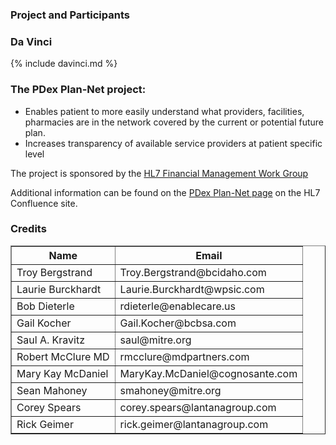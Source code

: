### Project and Participants

### Da Vinci
{% include davinci.md %}

### The PDex Plan-Net project:

* Enables patient to more easily understand what providers, facilities, pharmacies are in the network covered by the current or potential future plan. 
* Increases transparency of available service providers at patient specific level

The project is sponsored by the [HL7 Financial Management Work Group](https://confluence.hl7.org/display/FM)

Additional information can be found on the [PDex Plan-Net page](https://confluence.hl7.org/pages/viewpage.action?pageId=116462616) on the HL7 Confluence site.

### Credits

<table border="1" style="width:100%">
  <tr>
    <th>Name</th>
    <th>Email</th>
  </tr>

 <tr>
  <td>Troy Bergstrand</td>
  <td>Troy.Bergstrand@bcidaho.com</td>
  </tr>
  <tr>
  <td>Laurie Burckhardt</td>
  <td>Laurie.Burckhardt@wpsic.com</td>
  </tr>
   <tr>
   <td>Bob Dieterle </td>
  <td>rdieterle@enablecare.us</td>
  </tr>    
  <tr>
  <td>Gail Kocher</td>
  <td>Gail.Kocher@bcbsa.com</td>
  </tr>
  <tr>
  <td>Saul A. Kravitz</td>
  <td>saul@mitre.org</td>
  </tr>
    <tr>
  <td>Robert McClure MD </td>
  <td>rmcclure@mdpartners.com</td>
  </tr>
<tr>
  <td>Mary Kay McDaniel </td>
  <td>MaryKay.McDaniel@cognosante.com</td>
  </tr>
<tr>
  <td>Sean Mahoney </td>
  <td>smahoney@mitre.org</td>
  </tr>
<tr>
  <td>Corey Spears</td>
  <td>corey.spears@lantanagroup.com</td>
</tr>
<tr>
  <td>Rick Geimer</td>
  <td>rick.geimer@lantanagroup.com</td>
</tr>

</table>

